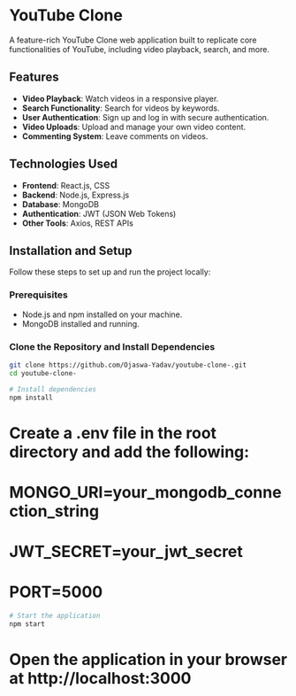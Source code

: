 # YouTube Clone

A feature-rich YouTube Clone web application built to replicate core functionalities of YouTube, including video playback, search, and more.

## Features

- **Video Playback**: Watch videos in a responsive player.
- **Search Functionality**: Search for videos by keywords.
- **User Authentication**: Sign up and log in with secure authentication.
- **Video Uploads**: Upload and manage your own video content.
- **Commenting System**: Leave comments on videos.

## Technologies Used

- **Frontend**: React.js, CSS
- **Backend**: Node.js, Express.js
- **Database**: MongoDB
- **Authentication**: JWT (JSON Web Tokens)
- **Other Tools**: Axios, REST APIs

## Installation and Setup

Follow these steps to set up and run the project locally:

### Prerequisites
- Node.js and npm installed on your machine.
- MongoDB installed and running.

### Clone the Repository and Install Dependencies
```bash
git clone https://github.com/Ojaswa-Yadav/youtube-clone-.git
cd youtube-clone-
```

```bash
# Install dependencies
npm install
```

# Create a .env file in the root directory and add the following:
# MONGO_URI=your_mongodb_connection_string
# JWT_SECRET=your_jwt_secret
# PORT=5000

```bash
# Start the application
npm start
```
# Open the application in your browser at http://localhost:3000
